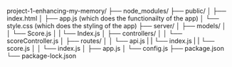 project-1-enhancing-my-memory/
├── node_modules/
├── public/
│   ├── index.html
│   ├── app.js (which does the functionailty of the app)
│   └── style.css (which does the styling of the app)
├── server/
│   ├── models/
│   │   └── Score.js
│   |   └── Index.js
│   ├── controllers/
│   │   └── scoreController.js
│   ├── routes/
│   │   └── api.js
|   |        └── index.js
|   |        └── score.js
│   │   └── index.js
│   ├── app.js
│   └── config.js
├── package.json
└── package-lock.json